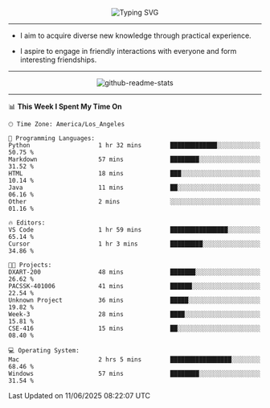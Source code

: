 <p align="center">
  <img src="https://readme-typing-svg.demolab.com?font=Fira+Code&weight=500&size=32&duration=2500&pause=1600&center=true&vCenter=true&random=false&width=1024&height=64&lines=Hi+there+%F0%9F%91%8B;I'm+delighted+you+could+make+it+here+%F0%9F%8E%89;I'm+Harry%2C+a+college+student+still+finding+my+way" alt="Typing SVG" />
</p>


---


- I aim to acquire diverse new knowledge through practical experience.

- I aspire to engage in friendly interactions with everyone and form interesting friendships.


---


<p align="center">
  <img src="https://github-readme-stats.vercel.app/api?username=Harry-Jing&show_icons=true" alt="github-readme-stats"/>
</p>


---

<!--START_SECTION:waka-->
📊 **This Week I Spent My Time On** 

```text
🕑︎ Time Zone: America/Los_Angeles

💬 Programming Languages: 
Python                   1 hr 32 mins        █████████████░░░░░░░░░░░░   50.75 % 
Markdown                 57 mins             ████████░░░░░░░░░░░░░░░░░   31.52 % 
HTML                     18 mins             ███░░░░░░░░░░░░░░░░░░░░░░   10.14 % 
Java                     11 mins             ██░░░░░░░░░░░░░░░░░░░░░░░   06.16 % 
Other                    2 mins              ░░░░░░░░░░░░░░░░░░░░░░░░░   01.16 % 

🔥 Editors: 
VS Code                  1 hr 59 mins        ████████████████░░░░░░░░░   65.14 % 
Cursor                   1 hr 3 mins         █████████░░░░░░░░░░░░░░░░   34.86 % 

🐱‍💻 Projects: 
DXART-200                48 mins             ███████░░░░░░░░░░░░░░░░░░   26.62 % 
PACSSK-401006            41 mins             ██████░░░░░░░░░░░░░░░░░░░   22.54 % 
Unknown Project          36 mins             █████░░░░░░░░░░░░░░░░░░░░   19.82 % 
Week-3                   28 mins             ████░░░░░░░░░░░░░░░░░░░░░   15.81 % 
CSE-416                  15 mins             ██░░░░░░░░░░░░░░░░░░░░░░░   08.40 % 

💻 Operating System: 
Mac                      2 hrs 5 mins        █████████████████░░░░░░░░   68.46 % 
Windows                  57 mins             ████████░░░░░░░░░░░░░░░░░   31.54 % 
```


 Last Updated on 11/06/2025 08:22:07 UTC
<!--END_SECTION:waka-->
